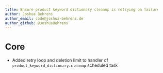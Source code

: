 ```yaml
---
title: Ensure product keyword dictionary cleanup is retrying on failure and reduce chance of table lock failures
author: Joshua Behrens
author_email: code@joshua-behrens.de
author_github: @JoshuaBehrens
---
```

# Core
* Added retry loop and deletion limit to handler of `product_keyword_dictionary.cleanup` scheduled task 
